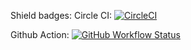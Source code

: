 Shield badges:
Circle CI: [![CircleCI](https://img.shields.io/circleci/build/github/techs-blueprint/basic-ci-cd?logo=circleci&logoColor=white)](https://circleci.com/gh/techs-blueprint/basic-ci-cd/tree/master)

Github Action: [![GitHub Workflow Status](https://img.shields.io/github/workflow/status/techs-blueprint/basic-ci-cd/net-core-build?label=GitHub%20Build&logo=github&logoColor=white)](https://github.com/techs-blueprint/basic-ci-cd/actions)
